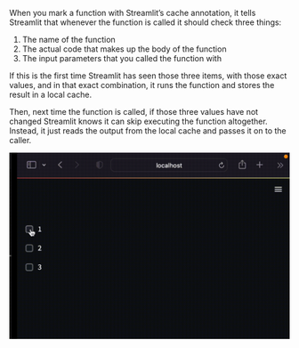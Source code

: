 When you mark a function with Streamlit’s cache annotation, it tells Streamlit that whenever the function is called it should check three things:

1. The name of the function
2. The actual code that makes up the body of the function
3. The input parameters that you called the function with

If this is the first time Streamlit has seen those three items, with those exact values, and in that exact combination, it runs the function and stores the result in a local cache.

Then, next time the function is called, if those three values have not changed Streamlit knows it can skip executing the function altogether. Instead, it just reads the output from the local cache and passes it on to the caller.

<img src="demo.gif" alt="display" width=800/>